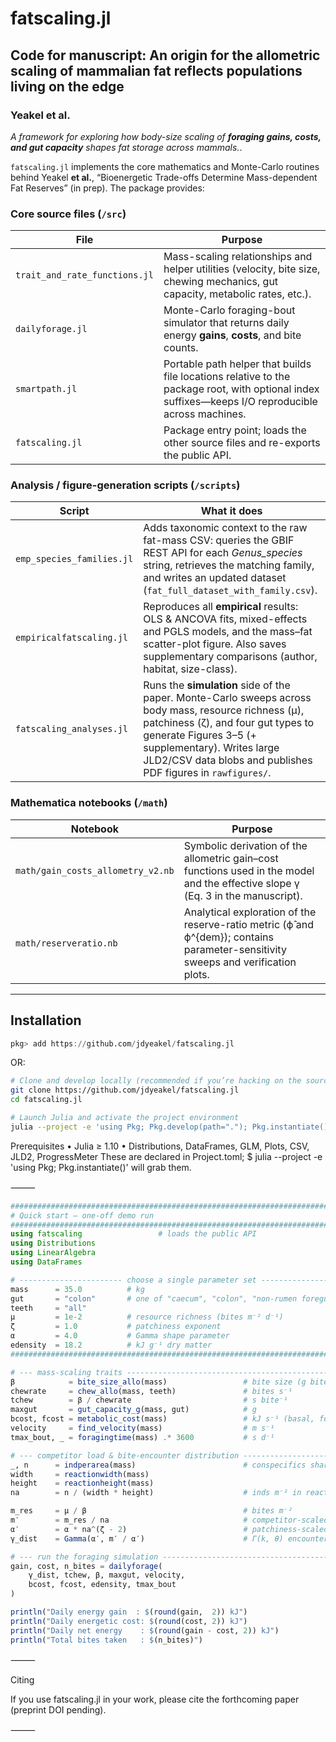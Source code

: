 # fatscaling.jl
## Code for manuscript: An origin for the allometric scaling of mammalian fat reflects populations living on the edge  
### Yeakel et al.  

*A framework for exploring how body-size scaling of **foraging gains, costs, and gut capacity** shapes fat storage across mammals.*. 

`fatscaling.jl` implements the core mathematics and Monte-Carlo routines behind Yeakel **et al.**, “Bioenergetic Trade-offs Determine Mass-dependent Fat Reserves” (in prep).  The package provides:  

### Core source files (`/src`)

| File | Purpose |
|------|---------|
| `trait_and_rate_functions.jl` | Mass-scaling relationships and helper utilities (velocity, bite size, chewing mechanics, gut capacity, metabolic rates, etc.). |
| `dailyforage.jl` | Monte-Carlo foraging-bout simulator that returns daily energy **gains**, **costs**, and bite counts. |
| `smartpath.jl` | Portable path helper that builds file locations relative to the package root, with optional index suffixes—keeps I/O reproducible across machines. |
| `fatscaling.jl` | Package entry point; loads the other source files and re-exports the public API. |

<!-- Scripts table will be added once analysis notebooks are finalized -->

### Analysis / figure-generation scripts (`/scripts`)

| Script | What it does |
|--------|--------------|
| `emp_species_families.jl` | Adds taxonomic context to the raw fat-mass CSV: queries the GBIF REST API for each *Genus_species* string, retrieves the matching family, and writes an updated dataset (`fat_full_dataset_with_family.csv`). |
| `empiricalfatscaling.jl` | Reproduces all **empirical** results: OLS & ANCOVA fits, mixed-effects and PGLS models, and the mass–fat scatter-plot figure. Also saves supplementary comparisons (author, habitat, size-class). |
| `fatscaling_analyses.jl` | Runs the **simulation** side of the paper. Monte-Carlo sweeps across body mass, resource richness (μ), patchiness (ζ), and four gut types to generate Figures 3–5 (+ supplementary). Writes large JLD2/CSV data blobs and publishes PDF figures in `rawfigures/`. |

### Mathematica notebooks (`/math`)

| Notebook | Purpose |
|----------|---------|
| `math/gain_costs_allometry_v2.nb` | Symbolic derivation of the allometric gain–cost functions used in the model and the effective slope γ (Eq. 3 in the manuscript). |
| `math/reserveratio.nb` | Analytical exploration of the reserve-ratio metric (ϕ̂ and ϕ^{dem}); contains parameter-sensitivity sweeps and verification plots. |


---

## Installation
```julia
pkg> add https://github.com/jdyeakel/fatscaling.jl
```

OR:  
```bash
# Clone and develop locally (recommended if you’re hacking on the source)
git clone https://github.com/jdyeakel/fatscaling.jl
cd fatscaling.jl

# Launch Julia and activate the project environment
julia --project -e 'using Pkg; Pkg.develop(path="."); Pkg.instantiate()'
```

Prerequisites
	•	Julia ≥ 1.10
	•	Distributions, DataFrames, GLM, Plots, CSV, JLD2, ProgressMeter
These are declared in Project.toml; $ julia --project -e 'using Pkg; Pkg.instantiate()' will grab them.

⸻

```julia
###############################################################################
# Quick start – one-off demo run
###############################################################################
using fatscaling                 # loads the public API
using Distributions
using LinearAlgebra
using DataFrames

# ----------------------- choose a single parameter set -----------------------
mass      = 35.0          # kg
gut       = "colon"       # one of "caecum", "colon", "non-rumen foregut", "rumen foregut"
teeth     = "all"
μ         = 1e-2          # resource richness (bites m⁻² d⁻¹)
ζ         = 1.0           # patchiness exponent
α         = 4.0           # Gamma shape parameter
edensity  = 18.2          # kJ g⁻¹ dry matter
###############################################################################

# --- mass-scaling traits -----------------------------------------------------
β            = bite_size_allo(mass)                 # bite size (g bite⁻¹)
chewrate     = chew_allo(mass, teeth)               # bites s⁻¹
tchew        = β / chewrate                         # s bite⁻¹
maxgut       = gut_capacity_g(mass, gut)            # g
bcost, fcost = metabolic_cost(mass)                 # kJ s⁻¹ (basal, foraging)
velocity     = find_velocity(mass)                  # m s⁻¹
tmax_bout, _ = foragingtime(mass) .* 3600           # s d⁻¹

# --- competitor load & bite-encounter distribution ---------------------------
_, n      = indperarea(mass)                        # conspecifics sharing patch
width     = reactionwidth(mass)
height    = reactionheight(mass)
na        = n / (width * height)                    # inds m⁻² in reaction plane

m_res     = μ / β                                   # bites m⁻²
m′        = m_res / na                              # competitor-scaled bite density
α′        = α * na^(ζ - 2)                          # patchiness-scaled shape
γ_dist    = Gamma(α′, m′ / α′)                      # Γ(k, θ) encounter distribution

# --- run the foraging simulation --------------------------------------------
gain, cost, n_bites = dailyforage(
    γ_dist, tchew, β, maxgut, velocity,
    bcost, fcost, edensity, tmax_bout
)

println("Daily energy gain  : $(round(gain,  2)) kJ")
println("Daily energetic cost: $(round(cost, 2)) kJ")
println("Daily net energy    : $(round(gain - cost, 2)) kJ")
println("Total bites taken   : $(n_bites)")
```



⸻

Citing

If you use fatscaling.jl in your work, please cite the forthcoming paper (preprint DOI pending).  


⸻


